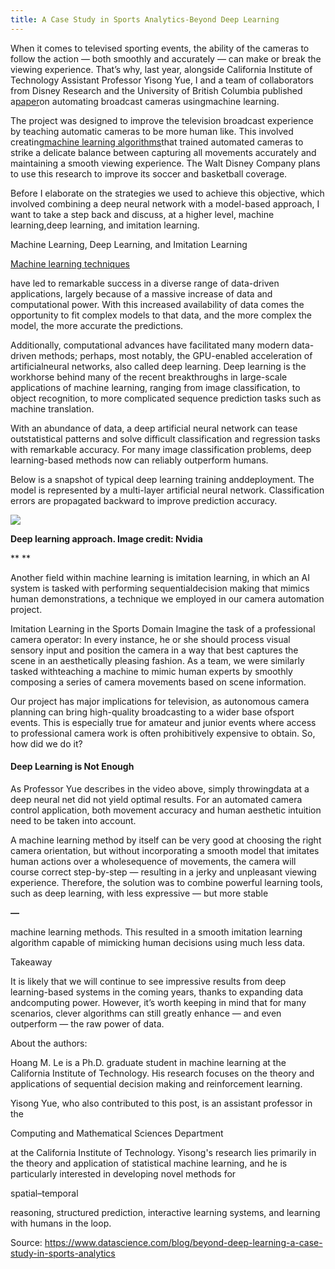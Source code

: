 ```yaml
---
title: A Case Study in Sports Analytics-Beyond Deep Learning
---
```


When it comes to televised sporting events, the ability of the cameras to follow the action — both smoothly and accurately — can make or break the viewing experience. That’s why, last year, alongside California Institute of Technology Assistant Professor Yisong Yue, I and a team of collaborators from Disney Research and the University of British Columbia published a[paper](http://www.yisongyue.com/publications/cvpr2016_online_smooth_long.pdf)on automating broadcast cameras usingmachine learning.

The project was designed to improve the television broadcast experience by teaching automatic cameras to be more human like. This involved creating[machine learning algorithms](https://www.datascience.com/blog/introduction-to-machine-learning-algorithms)that trained automated cameras to strike a delicate balance between capturing all movements accurately and maintaining a smooth viewing experience. The Walt Disney Company plans to use this research to improve its soccer and basketball coverage.

Before I elaborate on the strategies we used to achieve this objective, which involved combining a deep neural network with a model-based approach, I want to take a step back and discuss, at a higher level, machine learning,deep learning, and imitation learning.

Machine Learning, Deep Learning, and Imitation Learning

[Machine learning techniques](https://www.datascience.com/resources/video/data-science-elevate-panel-real-world-machine-learning)

have led to remarkable success in a diverse range of data-driven applications, largely because of a massive increase of data and computational power. With this increased availability of data comes the opportunity to fit complex models to that data, and the more complex the model, the more accurate the predictions.

Additionally, computational advances have facilitated many modern data-driven methods; perhaps, most notably, the GPU-enabled acceleration of artificialneural networks, also called deep learning. Deep learning is the workhorse behind many of the recent breakthroughs in large-scale applications of machine learning, ranging from image classification, to object recognition, to more complicated sequence prediction tasks such as machine translation.

With an abundance of data, a deep artificial neural network can tease outstatistical patterns and solve difficult classification and regression tasks with remarkable accuracy. For many image classification problems, deep learning-based methods now can reliably outperform humans.

Below is a snapshot of typical deep learning training anddeployment. The model is represented by a multi-layer artificial neural network. Classification errors are propagated backward to improve prediction accuracy.

![](http://img0.tuicool.com/nUVJVjI.jpg!web)

**Deep learning approach. Image credit: Nvidia**

**
**

Another field within machine learning is imitation learning, in which an AI system is tasked with performing sequentialdecision making that mimics human demonstrations, a technique we employed in our camera automation project. 

Imitation Learning in the Sports Domain
Imagine the task of a professional camera operator: In every instance, he or she should process visual sensory input and position the camera in a way that best captures the scene in an aesthetically pleasing fashion. As a team, we were similarly tasked withteaching a machine to mimic human experts by smoothly composing a series of camera movements based on scene information.

Our project has major implications for television, as autonomous camera planning can bring high-quality broadcasting to a wider base ofsport events. This is especially true for amateur and junior events where access to professional camera work is often prohibitively expensive to obtain. So, how did we do it?


#### Deep Learning is Not Enough

As Professor Yue describes in the video above, simply throwingdata at a deep neural net did not yield optimal results. For an automated camera control application, both movement accuracy and human aesthetic intuition need to be taken into account.  

A machine learning method by itself can be very good at choosing the right camera orientation, but without incorporating a smooth model that imitates human actions over a wholesequence of movements, the camera will course correct step-by-step — resulting in a jerky and unpleasant viewing experience. Therefore, the solution was to combine powerful learning tools, such as deep learning, with less expressive — but more stable 

**—**

machine learning methods. This resulted in a smooth imitation learning algorithm capable of mimicking human decisions using much less data.  

Takeaway

It is likely that we will continue to see impressive results from deep learning-based systems in the coming years, thanks to expanding data andcomputing power. However, it’s worth keeping in mind that for many scenarios, clever algorithms can still greatly enhance — and even outperform — the raw power of data.

About the authors:

Hoang M. Le is a Ph.D. graduate student in machine learning at the California Institute of Technology. His research focuses on the theory and applications of sequential decision making and reinforcement learning.

Yisong Yue, who also contributed to this post, is an assistant professor in the 

Computing and Mathematical Sciences Department

 at the California Institute of Technology. Yisong's research lies primarily in the theory and application of statistical machine learning, and he is particularly interested in developing novel methods for

spatial–temporal

 reasoning, structured prediction, interactive learning systems, and learning with humans in the loop.



Source:  https://www.datascience.com/blog/beyond-deep-learning-a-case-study-in-sports-analytics